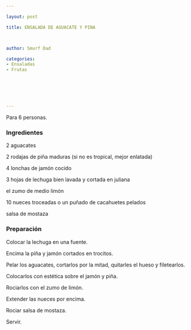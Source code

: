 ```yaml
---

layout: post

title: ENSALADA DE AGUACATE Y PINA



author: Smurf Dad

categories:
- Ensaladas
- Frutas






---
```


Para 6 personas.

<h3>Ingredientes</h3>

2 aguacates

2 rodajas de piña maduras (si no es tropical, mejor enlatada)

4 lonchas de jamón cocido

3 hojas de lechuga bien lavada y cortada en juliana

el zumo de medio limón

10 nueces troceadas o un puñado de cacahuetes pelados

salsa de mostaza

<h3>Preparación</h3>

Colocar la lechuga en una fuente.

Encima la piña y jamón cortados en trocitos.

Pelar los aguacates, cortarlos por la mitad, quitarles el hueso y filetearlos.

Colocarlos con estética sobre el jamón y piña.

Rociarlos con el zumo de limón.

Extender las nueces por encima.

Rociar salsa de mostaza.

Servir.

